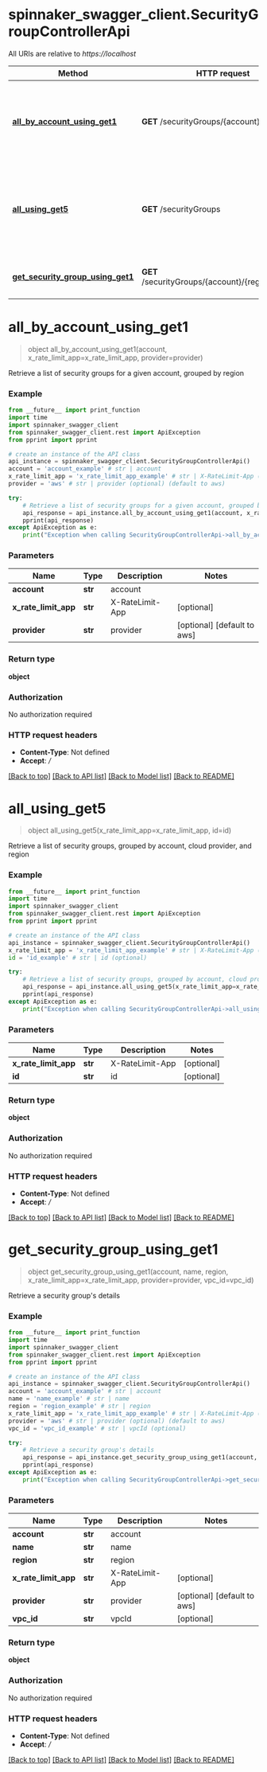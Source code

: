 # spinnaker_swagger_client.SecurityGroupControllerApi

All URIs are relative to *https://localhost*

Method | HTTP request | Description
------------- | ------------- | -------------
[**all_by_account_using_get1**](SecurityGroupControllerApi.md#all_by_account_using_get1) | **GET** /securityGroups/{account} | Retrieve a list of security groups for a given account, grouped by region
[**all_using_get5**](SecurityGroupControllerApi.md#all_using_get5) | **GET** /securityGroups | Retrieve a list of security groups, grouped by account, cloud provider, and region
[**get_security_group_using_get1**](SecurityGroupControllerApi.md#get_security_group_using_get1) | **GET** /securityGroups/{account}/{region}/{name} | Retrieve a security group&#39;s details


# **all_by_account_using_get1**
> object all_by_account_using_get1(account, x_rate_limit_app=x_rate_limit_app, provider=provider)

Retrieve a list of security groups for a given account, grouped by region

### Example
```python
from __future__ import print_function
import time
import spinnaker_swagger_client
from spinnaker_swagger_client.rest import ApiException
from pprint import pprint

# create an instance of the API class
api_instance = spinnaker_swagger_client.SecurityGroupControllerApi()
account = 'account_example' # str | account
x_rate_limit_app = 'x_rate_limit_app_example' # str | X-RateLimit-App (optional)
provider = 'aws' # str | provider (optional) (default to aws)

try:
    # Retrieve a list of security groups for a given account, grouped by region
    api_response = api_instance.all_by_account_using_get1(account, x_rate_limit_app=x_rate_limit_app, provider=provider)
    pprint(api_response)
except ApiException as e:
    print("Exception when calling SecurityGroupControllerApi->all_by_account_using_get1: %s\n" % e)
```

### Parameters

Name | Type | Description  | Notes
------------- | ------------- | ------------- | -------------
 **account** | **str**| account | 
 **x_rate_limit_app** | **str**| X-RateLimit-App | [optional] 
 **provider** | **str**| provider | [optional] [default to aws]

### Return type

**object**

### Authorization

No authorization required

### HTTP request headers

 - **Content-Type**: Not defined
 - **Accept**: */*

[[Back to top]](#) [[Back to API list]](../README.md#documentation-for-api-endpoints) [[Back to Model list]](../README.md#documentation-for-models) [[Back to README]](../README.md)

# **all_using_get5**
> object all_using_get5(x_rate_limit_app=x_rate_limit_app, id=id)

Retrieve a list of security groups, grouped by account, cloud provider, and region

### Example
```python
from __future__ import print_function
import time
import spinnaker_swagger_client
from spinnaker_swagger_client.rest import ApiException
from pprint import pprint

# create an instance of the API class
api_instance = spinnaker_swagger_client.SecurityGroupControllerApi()
x_rate_limit_app = 'x_rate_limit_app_example' # str | X-RateLimit-App (optional)
id = 'id_example' # str | id (optional)

try:
    # Retrieve a list of security groups, grouped by account, cloud provider, and region
    api_response = api_instance.all_using_get5(x_rate_limit_app=x_rate_limit_app, id=id)
    pprint(api_response)
except ApiException as e:
    print("Exception when calling SecurityGroupControllerApi->all_using_get5: %s\n" % e)
```

### Parameters

Name | Type | Description  | Notes
------------- | ------------- | ------------- | -------------
 **x_rate_limit_app** | **str**| X-RateLimit-App | [optional] 
 **id** | **str**| id | [optional] 

### Return type

**object**

### Authorization

No authorization required

### HTTP request headers

 - **Content-Type**: Not defined
 - **Accept**: */*

[[Back to top]](#) [[Back to API list]](../README.md#documentation-for-api-endpoints) [[Back to Model list]](../README.md#documentation-for-models) [[Back to README]](../README.md)

# **get_security_group_using_get1**
> object get_security_group_using_get1(account, name, region, x_rate_limit_app=x_rate_limit_app, provider=provider, vpc_id=vpc_id)

Retrieve a security group's details

### Example
```python
from __future__ import print_function
import time
import spinnaker_swagger_client
from spinnaker_swagger_client.rest import ApiException
from pprint import pprint

# create an instance of the API class
api_instance = spinnaker_swagger_client.SecurityGroupControllerApi()
account = 'account_example' # str | account
name = 'name_example' # str | name
region = 'region_example' # str | region
x_rate_limit_app = 'x_rate_limit_app_example' # str | X-RateLimit-App (optional)
provider = 'aws' # str | provider (optional) (default to aws)
vpc_id = 'vpc_id_example' # str | vpcId (optional)

try:
    # Retrieve a security group's details
    api_response = api_instance.get_security_group_using_get1(account, name, region, x_rate_limit_app=x_rate_limit_app, provider=provider, vpc_id=vpc_id)
    pprint(api_response)
except ApiException as e:
    print("Exception when calling SecurityGroupControllerApi->get_security_group_using_get1: %s\n" % e)
```

### Parameters

Name | Type | Description  | Notes
------------- | ------------- | ------------- | -------------
 **account** | **str**| account | 
 **name** | **str**| name | 
 **region** | **str**| region | 
 **x_rate_limit_app** | **str**| X-RateLimit-App | [optional] 
 **provider** | **str**| provider | [optional] [default to aws]
 **vpc_id** | **str**| vpcId | [optional] 

### Return type

**object**

### Authorization

No authorization required

### HTTP request headers

 - **Content-Type**: Not defined
 - **Accept**: */*

[[Back to top]](#) [[Back to API list]](../README.md#documentation-for-api-endpoints) [[Back to Model list]](../README.md#documentation-for-models) [[Back to README]](../README.md)

